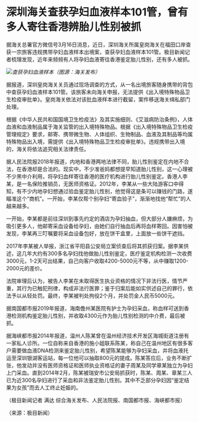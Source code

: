 # 深圳海关查获孕妇血液样本101管，曾有多人寄往香港辨胎儿性别被抓

据海关总署官方微信号3月16日消息，近日，深圳海关所属皇岗海关在福田口岸查获一宗旅客违规携带孕妇血液样本出境案，查获孕妇血液样本101管。极目新闻记者梳理发现，近年来频频有人将孕妇血液寄往香港鉴定胎儿性别，还有多人被抓。

![](https://inews.gtimg.com/om_bt/O3Tsn5utj838vIDE46MmHPmQwp_JHSz12-Qc0CLHOjdtEAA/1000)_查获孕妇血液样本（图源：海关发布）_

据报道，深圳皇岗海关关员通过现场调查的方式，从一名出境旅客随身携带的背包中查获孕妇血液样本101管。该旅客未向海关申报，无法提供《出入境特殊物品卫生检疫审批单》。皇岗海关依法对该批血液样本进行截留，案件移送海关缉私部门处理。

根据《中华人民共和国国境卫生检疫法》及其实施细则、《艾滋病防治条例》，人体血液和血液制品属于海关监管的出入境特殊物品。根据《出入境特殊物品卫生检疫管理规定》要求，邮寄、携带微生物、人体组织、生物制品、血液及其制品等均属特殊物品出入境，需提供《出入境特殊物品卫生检疫审批单》。违规携带出入境的，海关将依法追究相关法律责任。

据人民法院报2018年报道，内地和香港两地法律不同，胎儿性别鉴定在内地不合法，在香港却是合法的。现实中，不少准爸妈都想提早知道胎儿性别，这一心理被不少黑中介利用，将孕妇血样寄往香港的医疗机构进行胎儿性别鉴定。香港人李某，是一名保险推销员，无医师资格证。2012年，李某从一些大陆游客口中得知，有不少内地孕妇想通过验血鉴定胎儿性别，他觉得这是条可以赚钱的门路，遂瞄准这个“商机”。一开始，李某仅帮个别孕妇“寄血验子”，渐渐地找他“帮忙”的人越来越多。

一开始，李某都是前往深圳到事先约定的酒店为孕妇抽血，但大部分人嫌麻烦，为吸引更多人，他邮寄采血设备给孕妇，由她们自行抽血后再将血样寄回。因害怕被发现，李某再三叮嘱要将采血设备包好，放在饼干盒里，上面放一些饼干遮挡。

2017年李某被人举报，浙江省平阳县公安局立案侦查后将其抓获归案。据李某供述，这几年大约有300多名孕妇找他做胎儿性别鉴定，医疗鉴定机构检测一次收费3000元，1-2天可出结果，自己向客户收取4200-5000元不等，从中赚取1200-2000元的差价。

法院审理后认为，被告人李某在未取得医生执业资格的情况下非法行医，情节严重，其行为已触犯刑律，构成非法行医罪；鉴于归案后能如实供述自己的罪行，依法予以从轻处罚。最终，李某被判处拘役2个月，并处罚金人民币5000元。

据南国都市报2019年报道，海南儋州某医院有护士为孕妇采血，称血样可送到香港检测机构鉴定胎儿性别，并收取4300元作为胎儿性别检测的中介费，最后被抓。

据海峡都市报2014年报道，温州人陈某曾在温州经济技术开发区海城街道注册有一家私人诊所。一位自称来自香港的施小姐联系陈某，称自己在温州地区有很多客户需要做血液DNA检测来鉴定胎儿性别，希望陈某能够为孕妇采血，并将血液托运至深圳银湖客运站，每一位他可以抽取800元的提成。陈某答应后，业务不断扩张，他发动并没有医师资格证和医师执业资格证的妻子周某及同学章某独立为孕妇上门采血。直到2014年2月，陈某被瑞安市公安局抓获时，陈某、周某、章某三人已为近300名孕妇进行了采血和非法鉴定胎儿性别。其中不乏部分孕妇因“鉴定结果为女孩”而去人工终止妊娠的。

（极目新闻记者 满达 综合海关发布、人民法院报、南国都市报、海峡都市报）

（来源：极目新闻）

